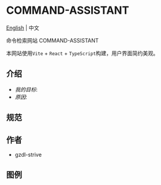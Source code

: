 # COMMAND-ASSISTANT

[English](README.md) | 中文

命令检索网站 COMMAND-ASSISTANT

本网站使用`Vite` + `React` + `TypeScript`构建，用户界面简约美观。

## 介绍
- *我的目标*:
- *原因*:

## 规范

## 作者
* gzdl-strive

## 图例